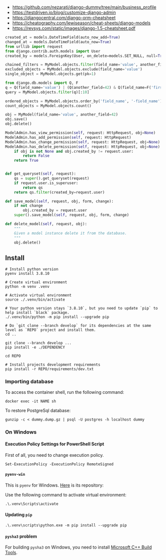 - https://github.com/nezarati/django-dummy/tree/main/business_profile
- https://testdriven.io/blog/customize-django-admin
- https://djangocentral.com/django-orm-cheatsheet
- https://cheatography.com/lewiseason/cheat-sheets/django-models
- https://revsys.com/static/images/django-1.5-cheatsheet.pdf

```py
created_at = models.DateTimeField(auto_now_add=True)
changed_at = models.DateTimeField(auto_now=True)
from urllib import request
from django.contrib.auth.models import User
created_by = models.ForeignKey(User, on_delete=models.SET_NULL, null=True)

chained_filters = MyModel.objects.filter(field_name='value', another_field=42)
excluded_objects = MyModel.objects.exclude(field_name='value')
single_object = MyModel.objects.get(pk=1)

from django.db.models import Q, F
q = Q(field_name='value') | (Q(another_field=42) & Q(field_name=F('first_field__nested_field__year')))
query = MyModel.objects.filter(q)[:10]

ordered_objects = MyModel.objects.order_by('field_name', '-field_name')
count_objects = MyModel.objects.count()

obj = MyModel(field_name='value', another_field=42)
obj.save()
obj.delete()

ModelAdmin.has_view_permission(self, request: HttpRequest, obj=None)
ModelAdmin.has_add_permission(self, request: HttpRequest)
ModelAdmin.has_change_permission(self, request: HttpRequest, obj=None)
ModelAdmin.has_delete_permission(self, request: HttpRequest, obj=None)
    if obj is not None and obj.created_by != request.user:
        return False
    return True


def get_queryset(self, request):
    qs = super().get_queryset(request)
    if request.user.is_superuser:
        return qs
    return qs.filter(created_by=request.user)

def save_model(self, request, obj, form, change):
    if not change
        obj.created_by = request.user
    super().save_model(self, request, obj, form, change)

def delete_model(self, request, obj):
    """
    Given a model instance delete it from the database.
    """
    obj.delete()
```

## Install

```shell
# Install python version
pyenv install 3.8.10

# Create virtual environment
python -m venv .venv

# Activate virtual environment
source ./.venv/bin/activate

# Your python version stays `3.8.10`, but you need to update `pip` to help install `black` package.
./.venv/bin/python -m pip install --upgrade pip

# Do `git clone --branch develop` for its dependencies at the same level as `REPO` project and install them.
cd ..

git clone --branch develop ...
pip install -e ./DEPENDENCY

cd REPO

# Install projects development requirements
pip install -r REPO/requirements/dev.txt
```

### Importing database
To access the container shell, run the following command:
```shell
docker exec -it NAME sh
```

To restore PostgreSql database:
```shell
gunzip -c < dummy.dump.gz | psql -U postgres -h localhost dummy
```

### On Windows

#### Execution Policy Settings for PowerShell Script
First of all, you need to change execution policy.
```shell
Set-ExecutionPolicy -ExecutionPolicy RemoteSigned
```

#### `pyenv-win`
This is `pyenv` for Windows. [Here](https://github.com/pyenv-win/pyenv-win) is its repository:

Use the following command to activate virtual environment:
```shell
.\.venv\Scripts\activate
```

#### Updating `pip`
```shell
.\.venv\scripts\python.exe -m pip install --upgrade pip
```

#### `pysha3` problem
For building `pysha3` on Windows, you need to install [Microsoft C++ Build Tools](https://visualstudio.microsoft.com/visual-cpp-build-tools).
